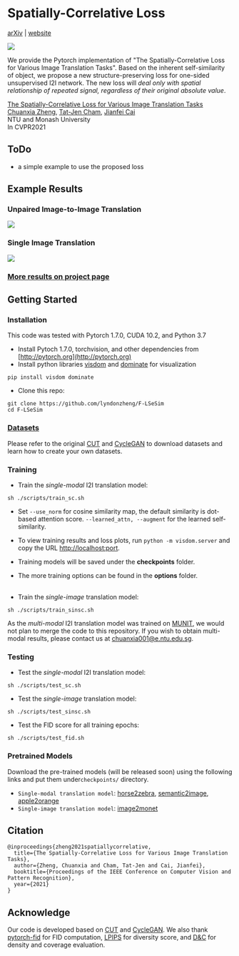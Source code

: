 
# Spatially-Correlative Loss

[arXiv](https://arxiv.org/abs/2104.00854) | [website](http://www.chuanxiaz.com/publication/flsesim/)
<br>

<img src='imgs/FSeSim-frame.gif' align="center">
<br>

We provide the Pytorch implementation of "The Spatially-Correlative Loss for Various Image Translation Tasks". Based on the inherent self-similarity of object, we propose a new structure-preserving loss for one-sided unsupervised I2I network. The new loss will *deal only with spatial relationship of repeated signal, regardless of their original absolute value*. 

[The Spatially-Correlative Loss for Various Image Translation Tasks](https://arxiv.org/abs/2104.00854) <br>
[Chuanxia Zheng](http://www.chuanxiaz.com), [Tat-Jen Cham](http://www.ntu.edu.sg/home/astjcham/), [Jianfei Cai](https://research.monash.edu/en/persons/jianfei-cai) <br>
NTU and Monash University <br>
In CVPR2021 <br>

## ToDo
- a simple example to use the proposed loss

## Example Results

### Unpaired Image-to-Image Translation

<img src='imgs/unpairedI2I-translation.gif' align="center">

### Single Image Translation

<img src='imgs/single-translation.gif' align="center">

### [More results on project page](http://www.chuanxiaz.com/publication/flsesim/)

## Getting Started

### Installation
This code was tested with Pytorch 1.7.0, CUDA 10.2, and Python 3.7

- Install Pytoch 1.7.0, torchvision, and other dependencies from [http://pytorch.org](http://pytorch.org)
- Install python libraries [visdom](https://github.com/facebookresearch/visdom) and [dominate](https://github.com/Knio/dominate) for visualization

```
pip install visdom dominate
```
- Clone this repo:

```
git clone https://github.com/lyndonzheng/F-LSeSim
cd F-LSeSim
```

### [Datasets](https://github.com/taesungp/contrastive-unpaired-translation/blob/master/docs/datasets.md)
Please refer to the original [CUT](https://github.com/taesungp/contrastive-unpaired-translation) and [CycleGAN](https://github.com/junyanz/pytorch-CycleGAN-and-pix2pix) to download datasets and learn how to create your own datasets.

### Training

- Train the *single-modal* I2I translation model:

```
sh ./scripts/train_sc.sh 
```

- Set ```--use_norm``` for cosine similarity map, the default similarity is dot-based attention score. ```--learned_attn, --augment``` for the learned self-similarity.
- To view training results and loss plots, run ```python -m visdom.server``` and copy the URL [http://localhost:port](http://localhost:port).
- Training models will be saved under the **checkpoints** folder.
- The more training options can be found in the **options** folder.
<br><br>


- Train the *single-image* translation model:

```
sh ./scripts/train_sinsc.sh 
```

As the *multi-modal* I2I translation model was trained on [MUNIT](https://github.com/NVlabs/MUNIT), we would not plan to merge the code to this repository. If you wish to obtain multi-modal results, please contact us at chuanxia001@e.ntu.edu.sg.

### Testing

- Test the *single-modal* I2I translation model:

```
sh ./scripts/test_sc.sh
```

- Test the *single-image* translation model:

```
sh ./scripts/test_sinsc.sh
```

- Test the FID score for all training epochs:

```
sh ./scripts/test_fid.sh
```

### Pretrained Models

Download the pre-trained models (will be released soon) using the following links and put them under```checkpoints/``` directory.

- ```Single-modal translation model```: [horse2zebra](https://drive.google.com/drive/folders/1k8Y5R6CnaDwfkha_lD5_yQTvoajoU6GR?usp=sharing), [semantic2image](https://drive.google.com/drive/folders/1xnF6wLTPhD35-2It8IIomJRhFZdr2qXp?usp=sharing), [apple2orange](https://drive.google.com/drive/folders/1Z9PwxkWlakDdv12Jha6WJRgO6cSfEZGs?usp=sharing)
- ```Single-image translation model```: [image2monet](https://drive.google.com/drive/folders/1QcGY9H0USWHJtcifRMWh_KHOJszME6-U?usp=sharing)

## Citation
```
@inproceedings{zheng2021spatiallycorrelative,
  title={The Spatially-Correlative Loss for Various Image Translation Tasks},
  author={Zheng, Chuanxia and Cham, Tat-Jen and Cai, Jianfei},
  booktitle={Proceedings of the IEEE Conference on Computer Vision and Pattern Recognition},
  year={2021}
}
```

## Acknowledge
Our code is developed based on [CUT](https://github.com/taesungp/contrastive-unpaired-translation) and [CycleGAN](https://github.com/junyanz/pytorch-CycleGAN-and-pix2pix). We also thank [pytorch-fid](https://github.com/mseitzer/pytorch-fid) for FID computation,  [LPIPS](https://github.com/richzhang/PerceptualSimilarity) for diversity score, and [D&C](https://github.com/clovaai/generative-evaluation-prdc) for density and coverage evaluation.




